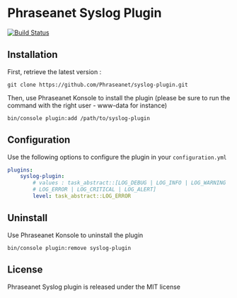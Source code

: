 # Phraseanet Syslog Plugin

[![Build Status](https://travis-ci.org/Phraseanet/syslog-plugin.png?branch=master)](https://travis-ci.org/Phraseanet/syslog-plugin)

## Installation

First, retrieve the latest version :

```
git clone https://github.com/Phraseanet/syslog-plugin.git
```

Then, use Phraseanet Konsole to install the plugin (please be sure to run
the command with the right user - www-data for instance)

```
bin/console plugin:add /path/to/syslog-plugin
```

## Configuration

Use the following options to configure the plugin in your `configuration.yml`

```yaml
plugins:
    syslog-plugin:
        # values : task_abstract::[LOG_DEBUG | LOG_INFO | LOG_WARNING |
        # LOG_ERROR | LOG_CRITICAL | LOG_ALERT]
        level: task_abstract::LOG_ERROR
```

## Uninstall

Use Phraseanet Konsole to uninstall the plugin

```
bin/console plugin:remove syslog-plugin
```

## License

Phraseanet Syslog plugin is released under the MIT license
